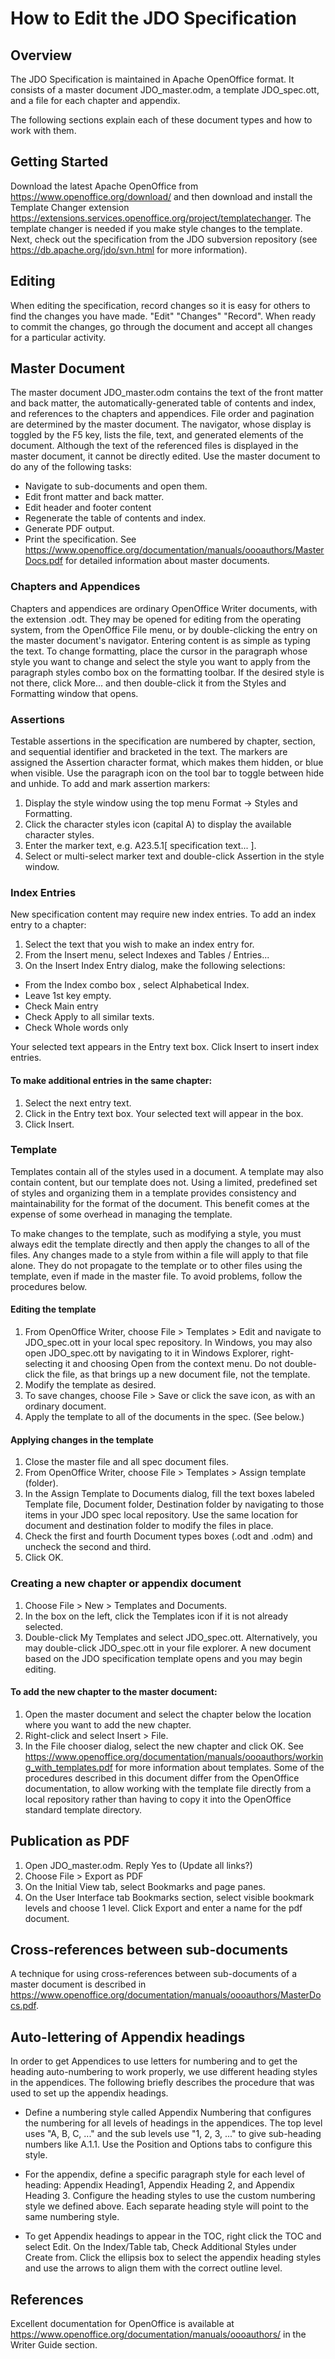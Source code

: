 # How to Edit the JDO Specification
## Overview
The JDO Specification is maintained in Apache OpenOffice format. It consists of 
a master document JDO_master.odm, a template JDO_spec.ott, and a file 
for each chapter and appendix.

The following sections explain each of these document types and how to work with them.
## Getting Started
Download the latest Apache OpenOffice from https://www.openoffice.org/download/ 
and then download and install the Template Changer extension 
https://extensions.services.openoffice.org/project/templatechanger. 
The template changer is needed if you  make style changes to the template. 
Next, check out the specification from the JDO subversion repository 
(see https://db.apache.org/jdo/svn.html for more information).
## Editing
When editing the specification, record changes so it is easy for others to find 
the changes you have made. "Edit" "Changes" "Record". When ready to commit the changes, 
go through the document and accept all changes for a particular activity.
## Master Document
The master document JDO_master.odm contains the text of the front matter 
and back matter, the automatically-generated table of contents and index, 
and references to the chapters and appendices. File order and pagination 
are determined by the master document. The navigator, whose display 
is toggled by the F5 key, lists the file, text, and generated elements of 
the document. Although the text of the referenced files is displayed in the 
master document, it cannot be directly edited.
Use the master document to do any of the following tasks:
- Navigate to sub-documents and open them.
- Edit front matter and back matter.
- Edit header and footer content
- Regenerate the table of contents and index.
- Generate PDF output.
- Print the specification.
See https://www.openoffice.org/documentation/manuals/oooauthors/MasterDocs.pdf 
for detailed information about master documents.
### Chapters and Appendices
Chapters and appendices are ordinary OpenOffice Writer documents, with 
the extension .odt. They may be opened for editing from the operating system, 
from the OpenOffice File menu, or by double-clicking the entry on the master 
document's navigator. Entering content is as simple as typing the text. To change 
formatting, place the cursor in the paragraph whose style you want to change and 
select the style you want to apply from the paragraph styles combo box on 
the formatting toolbar. If the desired style is not there, click More... and then 
double-click it from the Styles and Formatting window that opens.
### Assertions
Testable assertions in the specification are numbered by chapter, section, and 
sequential identifier and bracketed in the text. The markers are assigned the 
Assertion character format, which makes them hidden, or blue when visible. Use 
the paragraph icon on the tool bar to toggle between hide and unhide. To add and 
mark assertion markers:
1. Display the style window using the top menu Format → Styles and Formatting.
1. Click the character styles icon (capital A) to display the available character styles.
1. Enter the marker text, e.g. A23.5.1[ specification text... ].
1. Select or multi-select marker text and double-click Assertion in the style window.
### Index Entries
New specification content may require new index entries. To add an index entry to a chapter:
1. Select the text that you wish to make an index entry for.
1. From the Insert menu, select Indexes and Tables / Entries...
1. On the Insert Index Entry dialog, make the following selections:
- From the Index combo box , select Alphabetical Index.
- Leave 1st key empty.
- Check Main entry
- Check Apply to all similar texts.
- Check Whole words only

Your selected text appears in the Entry text box. Click Insert to insert index entries.
#### To make additional entries in the same chapter:
1. Select the next entry text.
1. Click in the Entry text box. Your selected text will appear in the box.
1. Click Insert. 
### Template
Templates contain all of the styles used in a document. A template may also contain 
content, but our template does not. Using a limited, predefined set of styles and 
organizing them in a template provides consistency and maintainability for the format 
of the document. This benefit comes at the expense of some overhead in managing 
the template. 

To make changes to the template, such as modifying a style, you must 
always edit the template directly and then apply the changes to all of the files. 
Any changes made to a style from within a file will apply to that file alone. 
They do not propagate to the template or to other files using the template, even if 
made in the master file. To avoid problems, follow the procedures below.
#### Editing the template
1.  From OpenOffice Writer, choose File > Templates > Edit and navigate to 
JDO_spec.ott in your local spec repository.  In Windows, you may also open 
JDO_spec.ott by navigating to it in Windows Explorer, right-selecting it and 
choosing Open from the context menu. Do not double-click the file, as that 
brings up a new document file, not the template. 
1. Modify the template as desired.
1. To save changes, choose File > Save or click the save icon, as with an ordinary document.
1. Apply the template to all of the documents in the spec. (See below.)
#### Applying changes in the template
1. Close the master file and all spec document files.
1. From OpenOffice Writer, choose File > Templates > Assign template (folder).
1. In the Assign Template to Documents dialog, fill the text boxes labeled Template file, 
Document folder, Destination folder by navigating to those items in your JDO spec local 
repository. Use the same location for document and destination folder to modify the files in place.
1. Check the first and fourth Document types boxes (.odt and .odm) and uncheck the second and third.
1. Click OK.
### Creating a new chapter or appendix document
1. Choose File > New > Templates and Documents.
1. In the box on the left, click the Templates icon if it is not already selected.
1. Double-click My Templates and select JDO_spec.ott. Alternatively, you may 
double-click JDO_spec.ott in your file explorer. A new document based on the 
JDO specification template opens and you may begin editing.

#### To add the new chapter to the master document:
1. Open the master document and select the chapter below the location where 
you want to add the new chapter.
1. Right-click and select Insert > File.
1. In the File chooser dialog, select the new chapter and click OK.
See https://www.openoffice.org/documentation/manuals/oooauthors/working_with_templates.pdf 
for more information about templates. Some of the procedures described in this document differ 
from the OpenOffice documentation, to allow working with the template file directly from a 
local repository rather than having to copy it into the OpenOffice standard template directory.
## Publication as PDF
1. Open JDO_master.odm. Reply Yes to (Update all links?)
1. Choose File > Export as PDF
1. On the Initial View tab, select Bookmarks and page panes.
1. On the User Interface tab Bookmarks section, select visible bookmark levels and choose 1 level.
Click Export and enter a name for the pdf document.
## Cross-references between sub-documents
A technique for using cross-references between sub-documents of a master document is described 
in https://www.openoffice.org/documentation/manuals/oooauthors/MasterDocs.pdf.
## Auto-lettering of Appendix headings
In order to get Appendices to use letters for numbering and to get the heading auto-numbering 
to work properly, we use different heading styles in the appendices. The following briefly 
describes the procedure that was used to set up the appendix headings.

- Define a numbering style called Appendix Numbering that configures the numbering for all 
levels of headings in the appendices. The top level uses "A, B, C, ..." and the sub levels 
use "1, 2, 3, ..." to give sub-heading numbers like A.1.1. Use the Position and Options tabs 
to configure this style.

- For the appendix, define a specific paragraph style for each level of heading: Appendix Heading1, 
Appendix Heading 2, and Appendix Heading 3. Configure the heading styles to use the 
custom numbering style we defined above. Each separate heading style will point to the 
same numbering style. 
- To get Appendix headings to appear in the TOC, right click the TOC and select Edit. 
On the Index/Table tab, Check Additional Styles under Create from. Click the ellipsis box 
to select the appendix heading styles and use the arrows to align them with 
the correct outline level.
## References
Excellent documentation for OpenOffice is available at 
https://www.openoffice.org/documentation/manuals/oooauthors/ in the Writer Guide section.
